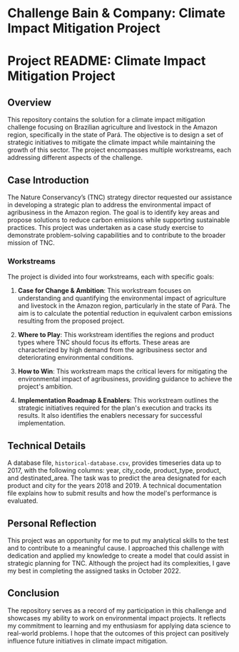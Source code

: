 # Challenge Bain & Company: Climate Impact Mitigation Project

# Project README: Climate Impact Mitigation Project

## Overview
This repository contains the solution for a climate impact mitigation challenge focusing on Brazilian agriculture and livestock in the Amazon region, specifically in the state of Pará. The objective is to design a set of strategic initiatives to mitigate the climate impact while maintaining the growth of this sector. The project encompasses multiple workstreams, each addressing different aspects of the challenge.

## Case Introduction
The Nature Conservancy’s (TNC) strategy director requested our assistance in developing a strategic plan to address the environmental impact of agribusiness in the Amazon region. The goal is to identify key areas and propose solutions to reduce carbon emissions while supporting sustainable practices. This project was undertaken as a case study exercise to demonstrate problem-solving capabilities and to contribute to the broader mission of TNC.

### Workstreams
The project is divided into four workstreams, each with specific goals:

1. **Case for Change & Ambition**: This workstream focuses on understanding and quantifying the environmental impact of agriculture and livestock in the Amazon region, particularly in the state of Pará. The aim is to calculate the potential reduction in equivalent carbon emissions resulting from the proposed project.

2. **Where to Play**: This workstream identifies the regions and product types where TNC should focus its efforts. These areas are characterized by high demand from the agribusiness sector and deteriorating environmental conditions.

3. **How to Win**: This workstream maps the critical levers for mitigating the environmental impact of agribusiness, providing guidance to achieve the project's ambition.

4. **Implementation Roadmap & Enablers**: This workstream outlines the strategic initiatives required for the plan's execution and tracks its results. It also identifies the enablers necessary for successful implementation.

## Technical Details
A database file, `historical-database.csv`, provides timeseries data up to 2017, with the following columns: year, city_code, product_type, product, and destinated_area. The task was to predict the area designated for each product and city for the years 2018 and 2019. A technical documentation file explains how to submit results and how the model's performance is evaluated.

## Personal Reflection
This project was an opportunity for me to put my analytical skills to the test and to contribute to a meaningful cause. I approached this challenge with dedication and applied my knowledge to create a model that could assist in strategic planning for TNC. Although the project had its complexities, I gave my best in completing the assigned tasks in October 2022.

## Conclusion
The repository serves as a record of my participation in this challenge and showcases my ability to work on environmental impact projects. It reflects my commitment to learning and my enthusiasm for applying data science to real-world problems. I hope that the outcomes of this project can positively influence future initiatives in climate impact mitigation.
